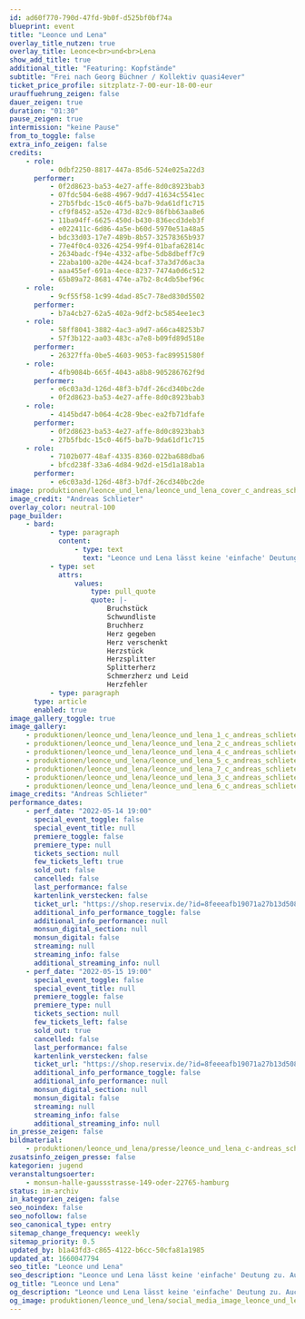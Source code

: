 ```yaml
---
id: ad60f770-790d-47fd-9b0f-d525bf0bf74a
blueprint: event
title: "Leonce und Lena"
overlay_title_nutzen: true
overlay_title: Leonce<br>und<br>Lena
show_add_title: true
additional_title: "Featuring: Kopfstände"
subtitle: "Frei nach Georg Büchner / Kollektiv quasi4ever"
ticket_price_profile: sitzplatz-7-00-eur-18-00-eur
urauffuehrung_zeigen: false
dauer_zeigen: true
duration: "01:30"
pause_zeigen: true
intermission: "keine Pause"
from_to_toggle: false
extra_info_zeigen: false
credits:
    - role:
          - 0dbf2250-8817-447a-85d6-524e025a22d3
      performer:
          - 0f2d8623-ba53-4e27-affe-8d0c8923bab3
          - 07fdc504-6e88-4967-9dd7-41634c5541ec
          - 27b5fbdc-15c0-46f5-ba7b-9da61df1c715
          - cf9f8452-a52e-473d-82c9-86fbb63aa8e6
          - 11ba94ff-6625-450d-b430-836ecd3deb3f
          - e022411c-6d86-4a5e-b60d-5970e51a48a5
          - bdc33d03-17e7-489b-8b57-32578365b937
          - 77e4f0c4-0326-4254-99f4-01bafa62814c
          - 2634badc-f94e-4332-afbe-5db8dbeff7c9
          - 22aba100-a20e-4424-bcaf-37a3d7d6ac3a
          - aaa455ef-691a-4ece-8237-7474a0d6c512
          - 65b89a72-8681-474e-a7b2-8c4db5bef96c
    - role:
          - 9cf55f58-1c99-4dad-85c7-78ed830d5502
      performer:
          - b7a4cb27-62a5-402a-9df2-bc5854ee1ec3
    - role:
          - 58ff8041-3882-4ac3-a9d7-a66ca48253b7
          - 57f3b122-aa03-483c-a7e8-b09fd89d518e
      performer:
          - 26327ffa-0be5-4603-9053-fac89951580f
    - role:
          - 4fb9084b-665f-4043-a8b8-905286762f9d
      performer:
          - e6c03a3d-126d-48f3-b7df-26cd340bc2de
          - 0f2d8623-ba53-4e27-affe-8d0c8923bab3
    - role:
          - 4145bd47-b064-4c28-9bec-ea2fb71dfafe
      performer:
          - 0f2d8623-ba53-4e27-affe-8d0c8923bab3
          - 27b5fbdc-15c0-46f5-ba7b-9da61df1c715
    - role:
          - 7102b077-48af-4335-8360-022ba688dba6
          - bfcd238f-33a6-4d84-9d2d-e15d1a18ab1a
      performer:
          - e6c03a3d-126d-48f3-b7df-26cd340bc2de
image: produktionen/leonce_und_lena/leonce_und_lena_cover_c_andreas_schlieter.jpg
image_credit: "Andreas Schlieter"
overlay_color: neutral-100
page_builder:
    - bard:
          - type: paragraph
            content:
                - type: text
                  text: "Leonce und Lena lässt keine 'einfache' Deutung zu. Auch von einem Zusammensein auf der Bühne kann kaum die Rede sein, eher von einem sich zu einander verhalten, einem ziellosen melancholischen in der Welt herumirren. Wenn dann etwas Wahnsinniges geschieht, wird es sofort von Worten umstellt. Müssen wir also alles, was aus den Mündern der Figuren quillt, als wahrhaftig betrachten? Na ja, vielleicht viel Pipi und Popo um das, was von Bedeutung ist mit wunderschönen Tulpen als Nasen. Und auch der köstlichste Kelch der großen Liebe scheint im schönsten Hochzeitsmoment schon schal zu schmecken. Die Spielentwicklung im Brennspiegel des verrückten Geschehens: für uns Freude und Herausforderung zugleich."
          - type: set
            attrs:
                values:
                    type: pull_quote
                    quote: |-
                        Bruchstück
                        Schwundliste
                        Bruchherz
                        Herz gegeben 
                        Herz verschenkt
                        Herzstück
                        Herzsplitter
                        Splitterherz
                        Schmerzherz und Leid
                        Herzfehler
          - type: paragraph
      type: article
      enabled: true
image_gallery_toggle: true
image_gallery:
    - produktionen/leonce_und_lena/leonce_und_lena_1_c_andreas_schlieter.jpg
    - produktionen/leonce_und_lena/leonce_und_lena_2_c_andreas_schlieter.jpg
    - produktionen/leonce_und_lena/leonce_und_lena_4_c_andreas_schlieter.jpg
    - produktionen/leonce_und_lena/leonce_und_lena_5_c_andreas_schlieter.jpg
    - produktionen/leonce_und_lena/leonce_und_lena_7_c_andreas_schlieter.jpg
    - produktionen/leonce_und_lena/leonce_und_lena_3_c_andreas_schlieter.jpg
    - produktionen/leonce_und_lena/leonce_und_lena_6_c_andreas_schlieter.jpg
image_credits: "Andreas Schlieter"
performance_dates:
    - perf_date: "2022-05-14 19:00"
      special_event_toggle: false
      special_event_title: null
      premiere_toggle: false
      premiere_type: null
      tickets_section: null
      few_tickets_left: true
      sold_out: false
      cancelled: false
      last_performance: false
      kartenlink_verstecken: false
      ticket_url: "https://shop.reservix.de/?id=8feeeafb19071a27b13d5083379d95183e9ab490f2f135faf80b2fecfc1ba00f2aba7ad8945f4a4292549eb86feddc1b&vID=7337&eventGrpID=402490&eventID=1933011"
      additional_info_performance_toggle: false
      additional_info_performance: null
      monsun_digital_section: null
      monsun_digital: false
      streaming: null
      streaming_info: false
      additional_streaming_info: null
    - perf_date: "2022-05-15 19:00"
      special_event_toggle: false
      special_event_title: null
      premiere_toggle: false
      premiere_type: null
      tickets_section: null
      few_tickets_left: false
      sold_out: true
      cancelled: false
      last_performance: false
      kartenlink_verstecken: false
      ticket_url: "https://shop.reservix.de/?id=8feeeafb19071a27b13d5083379d95183e9ab490f2f135faf80b2fecfc1ba00f2aba7ad8945f4a4292549eb86feddc1b&vID=7337&eventGrpID=402490&eventID=1933012"
      additional_info_performance_toggle: false
      additional_info_performance: null
      monsun_digital_section: null
      monsun_digital: false
      streaming: null
      streaming_info: false
      additional_streaming_info: null
in_presse_zeigen: false
bildmaterial:
    - produktionen/leonce_und_lena/presse/leonce_und_lena_c-andreas_schlieter_monsun.zip
zusatsinfo_zeigen_presse: false
kategorien: jugend
veranstaltungsoerter:
    - monsun-halle-gaussstrasse-149-oder-22765-hamburg
status: im-archiv
in_kategorien_zeigen: false
seo_noindex: false
seo_nofollow: false
seo_canonical_type: entry
sitemap_change_frequency: weekly
sitemap_priority: 0.5
updated_by: b1a43fd3-c865-4122-b6cc-50cfa81a1985
updated_at: 1660047794
seo_title: "Leonce und Lena"
seo_description: "Leonce und Lena lässt keine 'einfache' Deutung zu. Auch von einem Zusammensein kann kaum die Rede sein, eher von einem ziellosen in der Welt herumirren."
og_title: "Leonce und Lena"
og_description: "Leonce und Lena lässt keine 'einfache' Deutung zu. Auch von einem Zusammensein kann kaum die Rede sein, eher von einem ziellosen in der Welt herumirren."
og_image: produktionen/leonce_und_lena/social_media_image_leonce_und_lena.jpg
---
```

